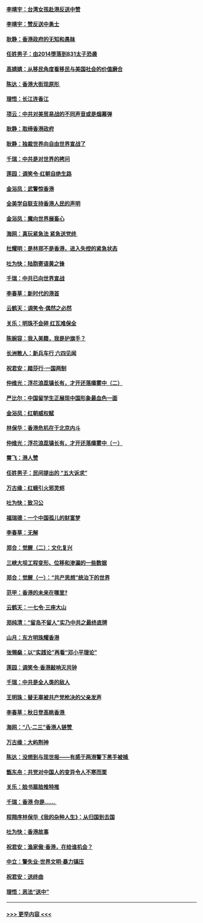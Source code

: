 #### [李靖宇：台湾女孩赴港反送中赞](../pages/nsc993/n11497721.md?t=09040555) 
#### [李靖宇：赞反送中勇士](../pages/nsc993/n11497452.md?t=09040555) 
#### [耿静：香港政府的无知和愚昧](../pages/nsc993/n11494238.md?t=09040555) 
#### [任姓男子：由2014堕落到831太子恐袭](../pages/nsc993/n11496683.md?t=09040555) 
#### [高婧婧：从移民角度看移民与美国社会的价值磨合](../pages/nsc993/n11495757.md?t=09040555) 
#### [陈达：香港大街现原形 ](../pages/nsc993/n11495441.md?t=09040555) 
#### [理悟：长江连香江](../pages/nsc993/n11495377.md?t=09040555) 
#### [项云：中共对美贸易战的不同声音或是烟幕弹](../pages/nsc993/n11494929.md?t=09040555) 
#### [耿静：取缔香港政府](../pages/nsc993/n11494218.md?t=09040555) 
#### [耿静：独裁世界向自由世界宣战了](../pages/nsc993/n11494190.md?t=09040555) 
#### [千瑞：中共是对世界的拷问](../pages/nsc993/n11493021.md?t=09040555) 
#### [莲园：调笑令‧红朝自绝生路](../pages/nsc993/n11493011.md?t=09040555) 
#### [金浴凤：武警惊香港](../pages/nsc993/n11492994.md?t=09040555) 
#### [全美学自联支持香港人民的声明](../pages/nsc993/n11492630.md?t=09040555) 
#### [金浴凤：魔向世界展畜心](../pages/nsc993/n11492599.md?t=09040555) 
#### [海网：真玩紧急法 紧急送党终 ](../pages/nsc993/n11492535.md?t=09040555) 
#### [杜耀明：是林郑不是香港，进入失控的紧急状态](../pages/nsc993/n11491420.md?t=09040555) 
#### [吐为快：陆胞寄语黄之锋](../pages/nsc993/n11491117.md?t=09040555) 
#### [千瑞：中共已向世界宣战](../pages/nsc993/n11490123.md?t=09040555) 
#### [李春草：新时代的港首](../pages/nsc993/n11489864.md?t=09040555) 
#### [云鹤天：调笑令·偶然之必然](../pages/nsc993/n11489701.md?t=09040555) 
#### [关乐：明珠不会碎 红瓦难保全](../pages/nsc993/n11489647.md?t=09040555) 
#### [陈婉容：我入美籍，我是护旗手？](../pages/nsc993/n11487908.md?t=09040555) 
#### [长洲散人：新兵车行 六四见闻](../pages/nsc993/n11487729.md?t=09040555) 
#### [祝君安：踏莎行‧一国两制](../pages/nsc993/n11487699.md?t=09040555) 
#### [仲维光：浮花浪蕊镇长有，才开还落瘴雾中（二）](../pages/nsc993/n11483286.md?t=09040555) 
#### [严比尔：中国留学生正展现中国形象最血色一面](../pages/nsc993/n11485145.md?t=09040555) 
#### [金浴凤：红朝威权赋](../pages/nsc993/n11485191.md?t=09040555) 
#### [林保华：香港危机在于北京内斗](../pages/nsc993/n11484593.md?t=09040555) 
#### [仲维光：浮花浪蕊镇长有，才开还落瘴雾中（ㄧ）](../pages/nsc993/n11483259.md?t=09040555) 
#### [霄飞：港人赞](../pages/nsc993/n11482957.md?t=09040555) 
#### [任姓男子：民间提出的 “五大诉求”](../pages/nsc993/n11482897.md?t=09040555) 
#### [万古缘：红蛾引火邪灵烬](../pages/nsc993/n11482886.md?t=09040555) 
#### [吐为快：致习公](../pages/nsc993/n11482867.md?t=09040555) 
#### [福瑞德：一个中国孤儿的财富梦](../pages/nsc993/n11482817.md?t=09040555) 
#### [李春草：无解](../pages/nsc993/n11482791.md?t=09040555) 
#### [郑合：觉醒（二）：文化复兴](../pages/nsc993/n11478025.md?t=09040555) 
#### [三峡大坝工程变形、位移和渗漏的一些数据](../pages/nsc993/n11478232.md?t=09040555) 
#### [郑合：觉醒（一）：“共产思想”统治下的世界](../pages/nsc993/n11477663.md?t=09040555) 
#### [范甲：香港的未来在哪里?](../pages/nsc993/n11477249.md?t=09040555) 
#### [云鹤天：一七令·三座大山](../pages/nsc993/n11477192.md?t=09040555) 
#### [郑纯清：“留岛不留人”实乃中共之最终底牌](../pages/nsc993/n11476160.md?t=09040555) 
#### [山月：东方明珠耀香港](../pages/nsc993/n11476077.md?t=09040555) 
#### [张翎燊：以“实践论”再看“邓小平理论”](../pages/nsc993/n11475733.md?t=09040555) 
#### [莲园：调笑令‧香港敲响灭共钟](../pages/nsc993/n11475723.md?t=09040555) 
#### [千瑞：中共是全人类的敌人](../pages/nsc993/n11475329.md?t=09040555) 
#### [王明珠：替无辜被共产党枪决的父亲发声](../pages/nsc993/n11474570.md?t=09040555) 
#### [李春草：秋日登高眺香港 ](../pages/nsc993/n11474491.md?t=09040555) 
#### [海网：“八·二三”香港人链赞 ](../pages/nsc993/n11474538.md?t=09040555) 
#### [万古缘：大屿荆神](../pages/nsc993/n11474401.md?t=09040555) 
#### [陈达：没想到与现世报——有感于两港警下黑手被捕 ](../pages/nsc993/n11472557.md?t=09040555) 
#### [甑东舟：共党对中国人的变异令人不寒而栗](../pages/nsc993/n11472496.md?t=09040555) 
#### [关乐：脸书扇脸推特推](../pages/nsc993/n11472488.md?t=09040555) 
#### [千瑞：香港  你是…… ](../pages/nsc993/n11472459.md?t=09040555) 
#### [程翔序林保华《我的杂种人生》：从归国到去国](../pages/nsc993/n11472369.md?t=09040555) 
#### [吐为快：香港故事](../pages/nsc993/n11471931.md?t=09040555) 
#### [祝君安：渔家傲‧香港，在给谁机会？](../pages/nsc993/n11469718.md?t=09040555) 
#### [中立：警失业‧世界文明‧暴力镇压](../pages/nsc993/n11467566.md?t=09040555) 
#### [祝君安：送终曲](../pages/nsc993/n11467546.md?t=09040555) 
#### [理悟：恶法“送中”](../pages/nsc993/n11467290.md?t=09040555) 

----
#### [ >>> 更早内容 <<< ](../indexes/nsc993-earlier.md)
